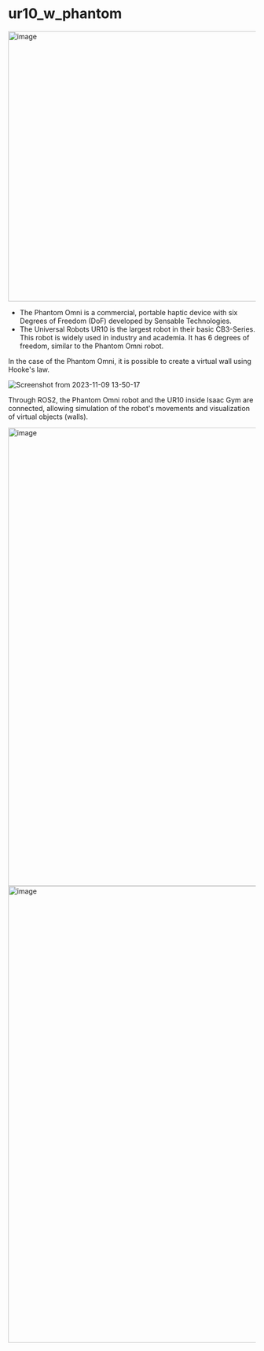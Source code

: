 # ur10_w_phantom

<img width="550" alt="image" src="https://github.com/imyoungchae/ur10_w_phantom/assets/87971802/25d7b805-1c15-468c-9b7b-3958957bd0df">


- The Phantom Omni is a commercial, portable haptic device with six Degrees of Freedom (DoF) developed by Sensable Technologies. 
- The Universal Robots UR10 is the largest robot in their basic CB3-Series. This robot is widely used in industry and academia. It has 6 degrees of freedom, similar to the Phantom Omni robot.
  
In the case of the Phantom Omni, it is possible to create a virtual wall using Hooke's law.


![Screenshot from 2023-11-09 13-50-17](https://github.com/imyoungchae/ur10_w_phantom/assets/87971802/d824144c-ab53-4468-86af-b15a7a7a8594)


Through ROS2, the Phantom Omni robot and the UR10 inside Isaac Gym are connected, allowing simulation of the robot's movements and visualization of virtual objects (walls).


<img width="933" alt="image" src="https://github.com/imyoungchae/ur10_w_phantom/assets/87971802/5ec67648-7db9-435e-aa51-b8d8f7fdc1bf">
<img width="930" alt="image" src="https://github.com/imyoungchae/ur10_w_phantom/assets/87971802/d8d685eb-d05b-443c-bbd2-4573973f0361">
